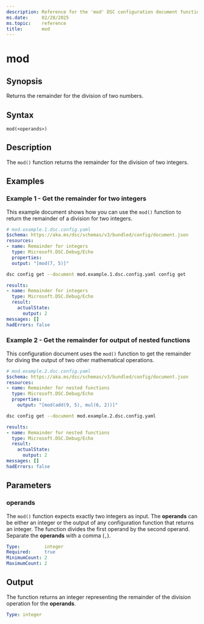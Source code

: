 ```yaml
---
description: Reference for the 'mod' DSC configuration document function
ms.date:     02/28/2025
ms.topic:    reference
title:       mod
---
```


# mod

## Synopsis

Returns the remainder for the division of two numbers.

## Syntax

```Syntax
mod(<operands>)
```

## Description

The `mod()` function returns the remainder for the division of two integers.

## Examples

### Example 1 - Get the remainder for two integers

This example document shows how you can use the `mod()` function to return the remainder of a
division for two integers.

```yaml
# mod.example.1.dsc.config.yaml
$schema: https://aka.ms/dsc/schemas/v3/bundled/config/document.json
resources:
- name: Remainder for integers
  type: Microsoft.DSC.Debug/Echo
  properties:
  output: "[mod(7, 5)]"
```

```bash
dsc config get --document mod.example.1.dsc.config.yaml config get
```

```yaml
results:
- name: Remainder for integers
  type: Microsoft.DSC.Debug/Echo
  result:
    actualState:
      output: 2
messages: []
hadErrors: false
```

### Example 2 - Get the remainder for output of nested functions

This configuration document uses the `mod()` function to get the remainder for diving the output of
two other mathematical operations.

```yaml
# mod.example.2.dsc.config.yaml
$schema: https://aka.ms/dsc/schemas/v3/bundled/config/document.json
resources:
- name: Remainder for nested functions
  type: Microsoft.DSC.Debug/Echo
  properties:
    output: "[mod(add(9, 5), mul(6, 2))]"
```

```bash
dsc config get --document mod.example.2.dsc.config.yaml
```

```yaml
results:
- name: Remainder for nested functions
  type: Microsoft.DSC.Debug/Echo
  result:
    actualState:
      output: 2
messages: []
hadErrors: false
```

## Parameters

### operands

The `mod()` function expects exactly two integers as input. The **operands** can be either an
integer or the output of any configuration function that returns an integer. The function divides
the first operand by the second operand. Separate the **operands** with a comma (`,`).

```yaml
Type:         integer
Required:     true
MinimumCount: 2
MaximumCount: 2
```

## Output

The function returns an integer representing the remainder of the division operation for the
**operands**.

```yaml
Type: integer
```

<!-- Link reference definitions -->
